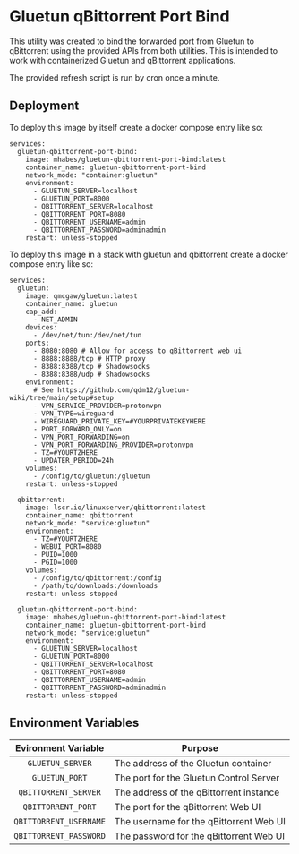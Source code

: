 # Gluetun qBittorrent Port Bind

This utility was created to bind the forwarded port from Gluetun to qBittorrent using the provided APIs from both utilities. This is intended to work with containerized Gluetun and qBittorrent applications.

The provided refresh script is run by cron once a minute.


## Deployment

To deploy this image by itself create a docker compose entry like so:

```
services:
  gluetun-qbittorrent-port-bind:
    image: mhabes/gluetun-qbittorrent-port-bind:latest
    container_name: gluetun-qbittorrent-port-bind
    network_mode: "container:gluetun"
    environment:
      - GLUETUN_SERVER=localhost
      - GLUETUN_PORT=8000
      - QBITTORRENT_SERVER=localhost
      - QBITTORRENT_PORT=8080
      - QBITTORRENT_USERNAME=admin
      - QBITTORRENT_PASSWORD=adminadmin
    restart: unless-stopped
```

To deploy this image in a stack with gluetun and qbittorrent create a docker compose entry like so:

```
services:
  gluetun:
    image: qmcgaw/gluetun:latest
    container_name: gluetun
    cap_add:
      - NET_ADMIN
    devices:
      - /dev/net/tun:/dev/net/tun
    ports:
      - 8080:8080 # Allow for access to qBittorrent web ui
      - 8888:8888/tcp # HTTP proxy
      - 8388:8388/tcp # Shadowsocks
      - 8388:8388/udp # Shadowsocks
    environment:
      # See https://github.com/qdm12/gluetun-wiki/tree/main/setup#setup
      - VPN_SERVICE_PROVIDER=protonvpn
      - VPN_TYPE=wireguard
      - WIREGUARD_PRIVATE_KEY=#YOURPRIVATEKEYHERE
      - PORT_FORWARD_ONLY=on
      - VPN_PORT_FORWARDING=on
      - VPN_PORT_FORWARDING_PROVIDER=protonvpn
      - TZ=#YOURTZHERE
      - UPDATER_PERIOD=24h
    volumes:
      - /config/to/gluetun:/gluetun
    restart: unless-stopped

  qbittorrent:
    image: lscr.io/linuxserver/qbittorrent:latest
    container_name: qbittorrent
    network_mode: "service:gluetun"
    environment:
      - TZ=#YOURTZHERE
      - WEBUI_PORT=8080
      - PUID=1000
      - PGID=1000
    volumes:
      - /config/to/qbittorrent:/config
      - /path/to/downloads:/downloads
    restart: unless-stopped

  gluetun-qbittorrent-port-bind:
    image: mhabes/gluetun-qbittorrent-port-bind:latest
    container_name: gluetun-qbittorrent-port-bind
    network_mode: "service:gluetun"
    environment:
      - GLUETUN_SERVER=localhost
      - GLUETUN_PORT=8000
      - QBITTORRENT_SERVER=localhost
      - QBITTORRENT_PORT=8080
      - QBITTORRENT_USERNAME=admin
      - QBITTORRENT_PASSWORD=adminadmin
    restart: unless-stopped
```


## Environment Variables

| Evironment Variable | Purpose |
| :----: | --- |
| `GLUETUN_SERVER` | The address of the Gluetun container |
| `GLUETUN_PORT` | The port for the Gluetun Control Server |
| `QBITTORRENT_SERVER` | The address of the qBittorrent instance |
| `QBITTORRENT_PORT` | The port for the qBittorrent Web UI |
| `QBITTORRENT_USERNAME` | The username for the qBittorrent Web UI |
| `QBITTORRENT_PASSWORD` | The password for the qBittorrent Web UI |
